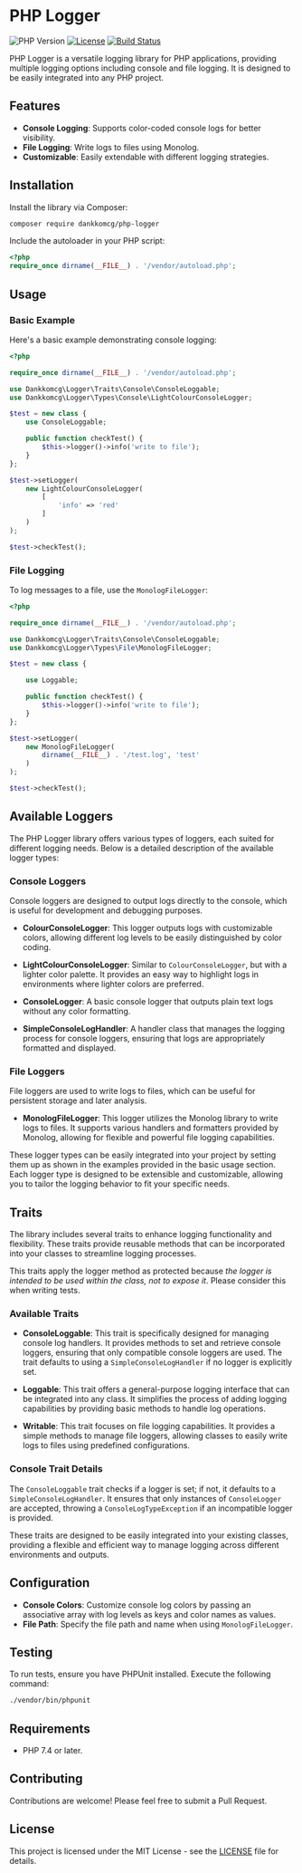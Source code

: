 # PHP Logger

![PHP Version](https://img.shields.io/badge/php-%3E%3D7.4-blue.svg)
[![License](https://img.shields.io/badge/license-MIT-green.svg)](https://opensource.org/licenses/MIT)
[![Build Status](https://img.shields.io/badge/build-passing-brightgreen.svg)](https://github.com/dankkomcg/php-logger)

PHP Logger is a versatile logging library for PHP applications, providing multiple logging options including console and file logging. It is designed to be easily integrated into any PHP project.

## Features

- **Console Logging**: Supports color-coded console logs for better visibility.
- **File Logging**: Write logs to files using Monolog.
- **Customizable**: Easily extendable with different logging strategies.

## Installation

Install the library via Composer:

```bash
composer require dankkomcg/php-logger
```

Include the autoloader in your PHP script:

```php
<?php
require_once dirname(__FILE__) . '/vendor/autoload.php';
```

## Usage

### Basic Example

Here's a basic example demonstrating console logging:

```php
<?php

require_once dirname(__FILE__) . '/vendor/autoload.php';

use Dankkomcg\Logger\Traits\Console\ConsoleLoggable;
use Dankkomcg\Logger\Types\Console\LightColourConsoleLogger;

$test = new class {
    use ConsoleLoggable;

    public function checkTest() {
        $this->logger()->info('write to file');
    }
};

$test->setLogger(
    new LightColourConsoleLogger(
        [
            'info' => 'red'
        ]
    )
);

$test->checkTest();
```

### File Logging

To log messages to a file, use the `MonologFileLogger`:

```php
<?php

require_once dirname(__FILE__) . '/vendor/autoload.php';

use Dankkomcg\Logger\Traits\Console\ConsoleLoggable;
use Dankkomcg\Logger\Types\File\MonologFileLogger;

$test = new class {

    use Loggable;

    public function checkTest() {
        $this->logger()->info('write to file');
    }
};

$test->setLogger(
    new MonologFileLogger(
        dirname(__FILE__) . '/test.log', 'test'
    )
);

$test->checkTest();
```

## Available Loggers

The PHP Logger library offers various types of loggers, each suited for different logging needs. Below is a detailed description of the available logger types:

### Console Loggers

Console loggers are designed to output logs directly to the console, which is useful for development and debugging purposes.

- **ColourConsoleLogger**: This logger outputs logs with customizable colors, allowing different log levels to be easily distinguished by color coding.

- **LightColourConsoleLogger**: Similar to `ColourConsoleLogger`, but with a lighter color palette. It provides an easy way to highlight logs in environments where lighter colors are preferred.

- **ConsoleLogger**: A basic console logger that outputs plain text logs without any color formatting.

- **SimpleConsoleLogHandler**: A handler class that manages the logging process for console loggers, ensuring that logs are appropriately formatted and displayed.

### File Loggers

File loggers are used to write logs to files, which can be useful for persistent storage and later analysis.

- **MonologFileLogger**: This logger utilizes the Monolog library to write logs to files. It supports various handlers and formatters provided by Monolog, allowing for flexible and powerful file logging capabilities.

These logger types can be easily integrated into your project by setting them up as shown in the examples provided in the basic usage section. Each logger type is designed to be extensible and customizable, allowing you to tailor the logging behavior to fit your specific needs.

## Traits

The library includes several traits to enhance logging functionality and flexibility. These traits provide reusable methods that can be incorporated into your classes to streamline logging processes.

This traits apply the logger method as protected because _the logger is intended to be used within the class, not to expose it_. Please consider this when writing tests.

### Available Traits

- **ConsoleLoggable**: This trait is specifically designed for managing console log handlers. It provides methods to set and retrieve console loggers, ensuring that only compatible console loggers are used. The trait defaults to using a `SimpleConsoleLogHandler` if no logger is explicitly set.

- **Loggable**: This trait offers a general-purpose logging interface that can be integrated into any class. It simplifies the process of adding logging capabilities by providing basic methods to handle log operations.

- **Writable**: This trait focuses on file logging capabilities. It provides a simple methods to manage file loggers, allowing classes to easily write logs to files using predefined configurations.

### Console Trait Details

The `ConsoleLoggable` trait checks if a logger is set; if not, it defaults to a `SimpleConsoleLogHandler`. It ensures that only instances of `ConsoleLogger` are accepted, throwing a `ConsoleLogTypeException` if an incompatible logger is provided.

These traits are designed to be easily integrated into your existing classes, providing a flexible and efficient way to manage logging across different environments and outputs.

## Configuration

- **Console Colors**: Customize console log colors by passing an associative array with log levels as keys and color names as values.
- **File Path**: Specify the file path and name when using `MonologFileLogger`.

## Testing

To run tests, ensure you have PHPUnit installed. Execute the following command:

```bash
./vendor/bin/phpunit
```

## Requirements

- PHP 7.4 or later.

## Contributing

Contributions are welcome! Please feel free to submit a Pull Request.

## License

This project is licensed under the MIT License - see the [LICENSE](LICENSE) file for details.
